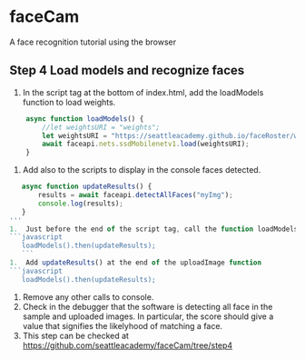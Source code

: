# faceCam
A face recognition tutorial using the browser
## Step 4  Load models and recognize faces
1.  In the script tag at the bottom of index.html, add the loadModels function to load weights. 
```javascript
    async function loadModels() {
        //let weightsURI = "weights";
        let weightsURI = "https://seattleacademy.github.io/faceRoster/weights";
        await faceapi.nets.ssdMobilenetv1.load(weightsURI);
    }
```
1.  Add also to the scripts to display in the console faces detected.
 ```javascript  
    async function updateResults() {
        results = await faceapi.detectAllFaces("myImg");
        console.log(results);
    } 
 '''
1.  Just before the end of the script tag, call the function loadModels followed by updateResults after the models have been loaded.
```javascript
    loadModels().then(updateResults);
    ```
1.  Add updateResults() at the end of the uploadImage function
```javascript
    loadModels().then(updateResults);
````
1. Remove any other calls to console. 
1. Check in the debugger that the software is detecting all face in the sample and uploaded images. In particular, the score should give a value that signifies the likelyhood of matching a face.
1. This step can be checked at https://github.com/seattleacademy/faceCam/tree/step4


